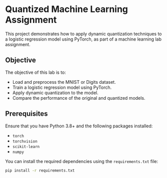 # Quantized Machine Learning Assignment

This project demonstrates how to apply dynamic quantization techniques to a logistic regression model using PyTorch, as part of a machine learning lab assignment.

## Objective
The objective of this lab is to:
- Load and preprocess the MNIST or Digits dataset.
- Train a logistic regression model using PyTorch.
- Apply dynamic quantization to the model.
- Compare the performance of the original and quantized models.

## Prerequisites

Ensure that you have Python 3.8+ and the following packages installed:

- `torch`
- `torchvision`
- `scikit-learn`
- `numpy`

You can install the required dependencies using the `requirements.txt` file:
```bash
pip install -r requirements.txt
